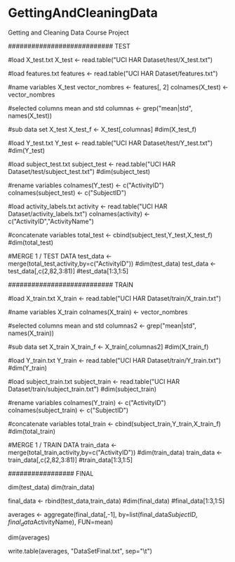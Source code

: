GettingAndCleaningData
======================

Getting and Cleaning Data Course Project


########################### TEST


#load X_test.txt
X_test <- read.table("UCI HAR Dataset/test/X_test.txt")

#load features.txt
features <- read.table("UCI HAR Dataset/features.txt")

#name variables X_test
vector_nombres <- features[, 2]
colnames(X_test) <- vector_nombres

#selected columns mean and std
columnas <- grep("mean|std", names(X_test))

#sub data set X_test
X_test_f <- X_test[,columnas]
  #dim(X_test_f)

#load Y_test.txt
Y_test <- read.table("UCI HAR Dataset/test/Y_test.txt")
  #dim(Y_test)

#load subject_test.txt
subject_test <- read.table("UCI HAR Dataset/test/subject_test.txt")
  #dim(subject_test)

#rename variables
colnames(Y_test) <- c("ActivityID")
colnames(subject_test) <- c("SubjectID")

#load activity_labels.txt
activity <- read.table("UCI HAR Dataset/activity_labels.txt")
colnames(activity) <- c("ActivityID","ActivityName")

#concatenate variables
total_test <- cbind(subject_test,Y_test,X_test_f)
  #dim(total_test)

#MERGE 1  / TEST DATA
test_data <- merge(total_test,activity,by=c("ActivityID"))
  #dim(test_data)
test_data <- test_data[,c(2,82,3:81)]
  #test_data[1:3,1:5]


########################### TRAIN


#load X_train.txt
X_train <- read.table("UCI HAR Dataset/train/X_train.txt")

#name variables X_train
colnames(X_train) <- vector_nombres

#selected columns mean and std
columnas2 <- grep("mean|std", names(X_train))

#sub data set X_train
X_train_f <- X_train[,columnas2]
  #dim(X_train_f)

#load Y_train.txt
Y_train <- read.table("UCI HAR Dataset/train/Y_train.txt")
  #dim(Y_train)

#load subject_train.txt
subject_train <- read.table("UCI HAR Dataset/train/subject_train.txt")
  #dim(subject_train)

#rename variables
colnames(Y_train) <- c("ActivityID")
colnames(subject_train) <- c("SubjectID")

#concatenate variables
total_train <- cbind(subject_train,Y_train,X_train_f)
  #dim(total_train)

#MERGE 1  / TRAIN DATA
train_data <- merge(total_train,activity,by=c("ActivityID"))
  #dim(train_data)
train_data <- train_data[,c(2,82,3:81)]
#train_data[1:3,1:5]


################# FINAL

dim(test_data)
dim(train_data)

final_data <- rbind(test_data,train_data)
  #dim(final_data)
  #final_data[1:3,1:5]

averages <- aggregate(final_data[,-1], by=list(final_data$SubjectID,final_data$ActivityName), FUN=mean)

dim(averages)

write.table(averages, "DataSetFinal.txt", sep="\t")


